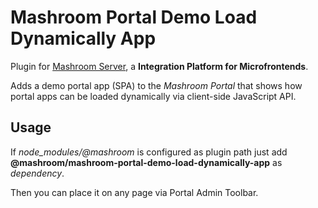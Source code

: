 
# Mashroom Portal Demo Load Dynamically App

Plugin for [Mashroom Server](https://www.mashroom-server.com), a **Integration Platform for Microfrontends**.

Adds a demo portal app (SPA) to the _Mashroom Portal_ that shows how portal apps can be loaded dynamically via client-side JavaScript API.

## Usage

If *node_modules/@mashroom* is configured as plugin path just add **@mashroom/mashroom-portal-demo-load-dynamically-app** as *dependency*.

Then you can place it on any page via Portal Admin Toolbar.
